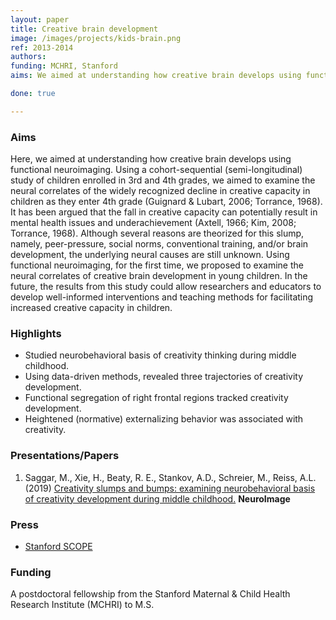```yaml
---
layout: paper
title: Creative brain development
image: /images/projects/kids-brain.png
ref: 2013-2014
authors: 
funding: MCHRI, Stanford
aims: We aimed at understanding how creative brain develops using functional neuroimaging (fNIRS). Using a cohort-sequential (semi-longitudinal) study of children enrolled in 3rd and 4th grades, we examined the neural correlates of the widely recognized decline in creative capacity in children as they enter 4th grade.

done: true

---
```


### Aims

Here, we aimed at understanding how creative brain develops using functional neuroimaging. Using a cohort-sequential (semi-longitudinal) study of children enrolled in 3rd and 4th grades, we aimed to examine the neural correlates of the widely recognized decline in creative capacity in children as they enter 4th grade (Guignard & Lubart, 2006; Torrance, 1968). It has been argued that the fall in creative capacity can potentially result in mental health issues and underachievement (Axtell, 1966; Kim, 2008; Torrance, 1968). Although several reasons are theorized for this slump, namely, peer-pressure, social norms, conventional training, and/or brain development, the underlying neural causes are still unknown. Using functional neuroimaging, for the first time, we proposed to examine the neural correlates of creative brain development in young children. In the future, the results from this study could allow researchers and educators to develop well-informed interventions and teaching methods for facilitating increased creative capacity in children.

### Highlights

- Studied neurobehavioral basis of creativity thinking during middle childhood.
- Using data-driven methods, revealed three trajectories of creativity development.
- Functional segregation of right frontal regions tracked creativity development.
- Heightened (normative) externalizing behavior was associated with creativity.

### Presentations/Papers
1. Saggar, M., Xie, H., Beaty, R. E., Stankov, A.D., Schreier, M., Reiss, A.L. (2019) <a href="http://dx.doi.org/10.1016/j.neuroimage.2019.03.080"> Creativity slumps and bumps: examining neurobehavioral basis of creativity development during middle childhood.</a> <strong> NeuroImage </strong> 


### Press
- <a href="https://scopeblog.stanford.edu/2019/05/20/creativity-can-jump-or-slump-during-middle-childhood-a-stanford-study-shows/"> Stanford SCOPE </a>

### Funding
A postdoctoral fellowship from the Stanford Maternal & Child Health Research Institute (MCHRI) to M.S.
